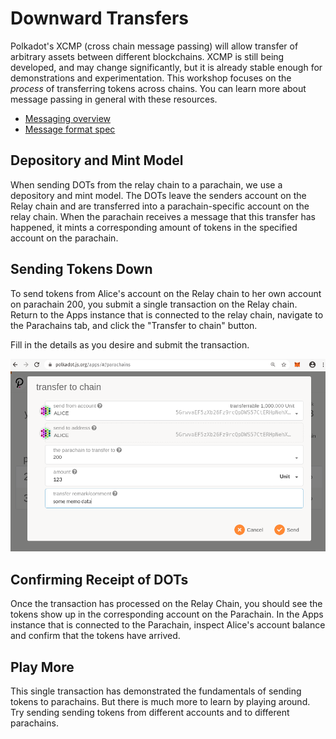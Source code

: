 # Downward Transfers

Polkadot's XCMP (cross chain message passing) will allow transfer of arbitrary assets between
different blockchains. XCMP is still being developed, and may change significantly, but it is
already stable enough for demonstrations and experimentation. This workshop focuses on the _process_
of transferring tokens across chains. You can learn more about message passing in general with these
resources.

- [Messaging overview](https://github.com/paritytech/polkadot/blob/master/roadmap/implementers-guide/src/messaging.md)
- [Message format spec](https://github.com/paritytech/xcm-format)

## Depository and Mint Model

When sending DOTs from the relay chain to a parachain, we use a depository and mint model. The DOTs
leave the senders account on the Relay chain and are transferred into a parachain-specific account
on the relay chain. When the parachain receives a message that this transfer has happened, it mints
a corresponding amount of tokens in the specified account on the parachain.

## Sending Tokens Down

To send tokens from Alice's account on the Relay chain to her own account on parachain 200, you
submit a single transaction on the Relay chain. Return to the Apps instance that is connected to the
relay chain, navigate to the Parachains tab, and click the "Transfer to chain" button.

Fill in the details as you desire and submit the transaction.

![Sending tokens down](../../assets/img/downward-transfer-screenshot.png)

## Confirming Receipt of DOTs

Once the transaction has processed on the Relay Chain, you should see the tokens show up in the
corresponding account on the Parachain. In the Apps instance that is connected to the Parachain,
inspect Alice's account balance and confirm that the tokens have arrived.

## Play More

This single transaction has demonstrated the fundamentals of sending tokens to parachains. But there
is much more to learn by playing around. Try sending sending tokens from different accounts and to
different parachains.
